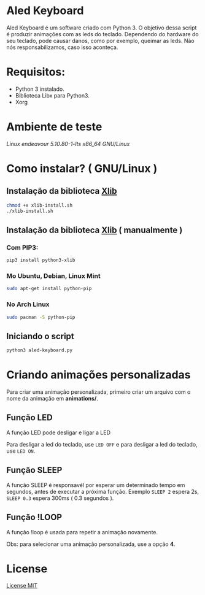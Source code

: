 # Aled Keyboard

Aled Keyboard é um software criado com Python 3. O objetivo dessa script é produzir animações com as leds do teclado.
Dependendo do hardware do seu teclado, pode causar danos, como por exemplo, queimar as leds. Não nós responsabilizamos, caso isso aconteça.

# Requisitos:

  - Python 3 instalado.
  - Biblioteca Libx para Python3.
  - Xorg

# Ambiente de teste
  *Linux endeavour 5.10.80-1-lts x86_64 GNU/Linux*

# Como instalar? ( GNU/Linux )

## Instalação da biblioteca [Xlib](https://pypi.org/project/xlib/)

```sh
chmod +x xlib-install.sh
./xlib-install.sh
```

## Instalação da biblioteca [Xlib](https://pypi.org/project/xlib/) ( manualmente )

### Com PIP3:
```sh
pip3 install python3-xlib
```

### Mo Ubuntu, Debian, Linux Mint
```sh
sudo apt-get install python-pip
```

### No Arch Linux
```sh
sudo pacman -S python-pip
```

## Iniciando o script
```sh
python3 aled-keyboard.py 
```

# Criando animações personalizadas
Para criar uma animação personalizada, primeiro criar um arquivo com o nome da animação em **animations/**.

## Função LED
A função LED pode desligar e ligar a LED

Para desligar a led do teclado, use `LED OFF` e para desligar a led do teclado, use `LED ON`.

## Função SLEEP
A função SLEEP é responsavél por esperar um determinado tempo em segundos, antes de executar a próxima função.
Exemplo `SLEEP 2` espera 2s, `SLEEP 0.3` espera 300ms ( 0.3 segundos ).

## Função !LOOP
A função !loop é usada para repetir a animação novamente.

Obs: para selecionar uma animação personalizada, use a opção **4**.

# License

[License MIT](LICENSE)
